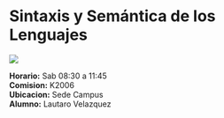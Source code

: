 # Sintaxis y Semántica de los Lenguajes

![](https://www.frba.utn.edu.ar/wp-content/uploads/2016/08/logo-utn.ba-horizontal-e1471367724904.jpg)

**Horario:** Sab 08:30 a 11:45 <br>
**Comision:** K2006 <br>
**Ubicacion:** Sede Campus <br>
**Alumno:** Lautaro Velazquez <br>
